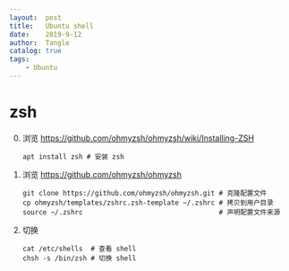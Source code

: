 ```yaml
---
layout:  post
title:   Ubuntu shell
date:    2019-9-12
author:  Tangle
catalog: true
tags:
    - Ubuntu
---
```


# zsh

0. 浏览 <https://github.com/ohmyzsh/ohmyzsh/wiki/Installing-ZSH>
    ```
    apt install zsh # 安装 zsh
    ```
0. 浏览 <https://github.com/ohmyzsh/ohmyzsh>
    ```
    git clone https://github.com/ohmyzsh/ohmyzsh.git # 克隆配置文件
    cp ohmyzsh/templates/zshrc.zsh-template ~/.zshrc # 拷贝到用户目录
    source ~/.zshrc                                  # 声明配置文件来源
    ```
0. 切换
    ```
    cat /etc/shells  # 查看 shell
    chsh -s /bin/zsh # 切换 shell
    ```
